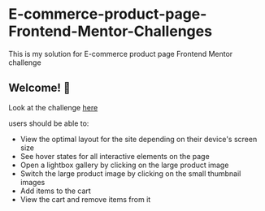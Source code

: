 # E-commerce-product-page-Frontend-Mentor-Challenges
This is my solution for E-commerce product page Frontend Mentor challenge

## Welcome! 👋
Look at the challenge [here](https://www.frontendmentor.io/challenges/ecommerce-product-page-UPsZ9MJp6)

users should be able to:

- View the optimal layout for the site depending on their device's screen size
- See hover states for all interactive elements on the page
- Open a lightbox gallery by clicking on the large product image
- Switch the large product image by clicking on the small thumbnail images
- Add items to the cart
- View the cart and remove items from it
